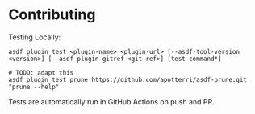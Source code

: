 # Contributing

Testing Locally:

```shell
asdf plugin test <plugin-name> <plugin-url> [--asdf-tool-version <version>] [--asdf-plugin-gitref <git-ref>] [test-command*]

# TODO: adapt this
asdf plugin test prune https://github.com/apotterri/asdf-prune.git "prune --help"
```

Tests are automatically run in GitHub Actions on push and PR.
